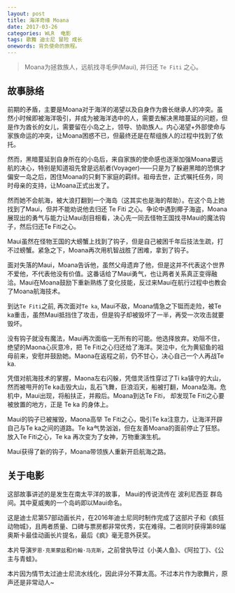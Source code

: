```yaml
---
layout: post
title: 海洋奇缘 Moana
date: 2017-03-26
categories: WLR  电影
tags: 歌舞 迪士尼 冒险 成长
onewords: 背负使命的旅程。
---
```

> Moana为拯救族人，远航找寻毛伊(Maui), 并归还 `Te Fiti` 之心。

## 故事脉络

前期的矛盾，主要是Moana对于海洋的渴望以及自身作为酋长继承人的冲突。虽然小时候即被海洋吸引，并成为被海洋选中的人，需要去解决黑暗蔓延的问题，但是作为酋长的女儿，需要留在小岛之上，领导、协助族人。内心渴望+外部使命与家族命运的冲突，让Moana困惑不已，但最终还是在帮组族人的过程中找到了依托。

然而，黑暗蔓延到自身所在的小岛后，来自家族的使命感也逐渐加强Moana要远航的决心，特别是知道祖先曾是远航者(Voyager)——只是为了躲避黑暗的恐惧才偏安一岛之后，困住Moana的只剩下家庭的羁绊。祖母去世，正式嘱托任务，同时母亲的支持，让Moana正式出发了。

然而她不会航海，被大浪打翻到一个海岛（这其实也是海的帮助）。在这个岛上她找到了Maui，但并不能劝说他去归还 Te Fiti 之心。争论中遇到椰子海盗，Moana展现出的勇气与能力让Maui刮目相看，决心先一同去怪物王国找寻Maui的魔法钩子，然后归还Te Fiti之心。

Maui虽然在怪物王国的大螃蟹上找到了钩子，但是自己被困千年后技法生疏，打不过螃蟹。紧急之下，Moana再次用机智战胜了困难，拿到了钩子。

面对失落的Maui，Moana告诉他，虽然父母遗弃了他，但是这并不代表这个世界不爱他，不代表他没有价值。这番话给了Maui勇气，也让两者关系真正变得融洽。Maui在Moana鼓励下重新熟练了变化技能，反过来Maui在航行过程中也教会了Moana航海技术。

到达`Te Fiti`之前, 再次面对`Te ka`, Maui不敌，Moana情急之下铤而走险，被Te ka重击，虽然Maui抵挡住了攻击，但是钩子却被毁坏了一半，再受一次攻击就要毁坏。

没有钩子就没有魔法，Maui再次面临一无所有的可能。他选择放弃。劝阻不住，绝望的Maona心灰意冷，把 Te Fiti之心归还给了海洋。哭泣中，化为黄貂鱼的祖母前来，安慰并鼓励她。Maona在返程之前，仍不甘心，决心自己一个人再战Te ka.

凭借对航海技术的掌握，Maona左右闪躲，凭借灵活性穿过了Ti ka镇守的大山，然而被甩开的Te ka击毁大山，乱石飞舞，巨浪滔天，船被打翻，Moana坠海。危机中，Maui出现，将船扶正，并殿后。Moana到达Te Fiti， 却发现Te Fiti之心要被放置的地方，正是 Te ka 的身体上。

Maui的钩子已被摧毁，Maona高举 Te Fiti之心，吸引Te ka注意力，让海洋开辟自己与Te ka之间的道路。Te ka气势汹汹，但在友善Moana的面前停止了狂怒。放入Te Fiti之心，Te ka 再次变为了女神，万物重演生机。

Maui获得了新的钩子，Moana带领族人重新开启航海之路。

## 关于电影

这部故事讲述的是发生在南太平洋的故事， Maui的传说流传在 波利尼西亚 群岛间。其中夏威夷的一个岛屿即以Maui命名。

这是迪士尼第57部动画长片，在2016年迪士尼同时制作完成了这部片子和《疯狂动物城》，且两者质量、口碑与票房都非常优秀，实在难得。二者同时获得第89届奥斯卡最佳动画长片提名，最后《疯》毫无意外获奖。

本片导演`罗恩·克莱蒙兹`和`约翰·马克斯`，之前曾执导过《小美人鱼》、《阿拉丁》、《公主与青蛙》。

本片因为情节太过迪士尼流水线化，因此评分不算太高。不过本片作为歌舞片，原声还是非常动人~

